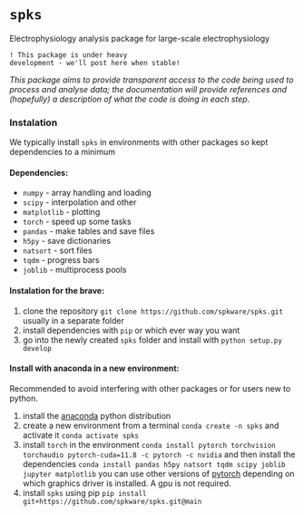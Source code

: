 # ``spks``

Electrophysiology analysis package for large-scale electrophysiology

<code style="color : name_color">! This package is under heavy development - we'll post here when stable! </code>


*This package aims to provide transparent access to the code being used to process and analyse data; the documentation will provide references and (hopefully) a description of what the code is doing in each step.*

### Instalation

We typically install ``spks`` in environments with other packages so kept dependencies to a minimum

#### Dependencies:
   - ``numpy``      - array handling and loading 
   - ``scipy``      - interpolation and other
   - ``matplotlib`` - plotting
   - ``torch``      - speed up some tasks
   - ``pandas``     - make tables and save files
   - ``h5py``       - save dictionaries 
   - ``natsort``    - sort files
   - ``tqdm``       - progress bars
   - ``joblib``     - multiprocess pools

#### Instalation for the brave:

   1) clone the repository ``git clone https://github.com/spkware/spks.git`` usually in a separate folder
   2) install dependencies with ``pip`` or which ever way you want
   3) go into the newly created ``spks`` folder and install with ``python setup.py develop``
   
#### Install with anaconda in a new environment:

Recommended to avoid interfering with other packages or for users new to python.

1) install the [anaconda](https://www.anaconda.com/download) python distribution
2) create a new environment from a terminal ``conda create -n spks`` and activate it ``conda activate spks``
3) install ``torch`` in the environment ``conda install pytorch torchvision torchaudio pytorch-cuda=11.8 -c pytorch -c nvidia`` and then install the dependencies ``conda install pandas h5py natsort tqdm scipy joblib jupyter matplotlib`` you can use other versions of [pytorch](https://pytorch.org/get-started/previous-versions) depending on which graphics driver is installed. A gpu is not required.
4) install ``spks`` using pip ``pip install git+https://github.com/spkware/spks.git@main``
